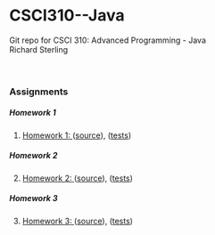 # CSCI310--Java
Git repo for CSCI 310:  Advanced Programming - Java<br>
Richard Sterling<br>
<br>
<br>

### Assignments
##### Homework 1
1) [Homework 1: ](https://github.com/rSterling319/CSCI310--Java/tree/hw1) ([source](https://github.com/rSterling319/CSCI310--Java/blob/hw1/hw1/src/hw1/Hw1.java)),  ([tests](https://github.com/rSterling319/CSCI310--Java/blob/hw1/hw1/test/hw1/Hw1Test.java))
##### Homework 2
2) [Homework 2: ](https://github.com/rSterling319/CSCI310--Java/tree/hw2/hw2) ([source](https://github.com/rSterling319/CSCI310--Java/blob/hw2/hw2/src/hw2/Hw2.java)), ([tests](https://github.com/rSterling319/CSCI310--Java/blob/hw2/hw2/test/hw2/Hw2Test.java))
##### Homework 3
3) [Homework 3: ](https://github.com/rSterling319/CSCI310--Java/tree/hw3/hw3)
([source](https://github.com/rSterling319/CSCI310--Java/tree/hw3/hw3/src/hw3)),
([tests](https://github.com/rSterling319/CSCI310--Java/tree/hw3/hw3/test/hw3))
